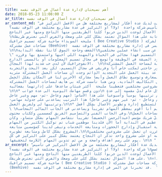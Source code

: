 ```yaml
---
title: أهم نصيحتان لإدارة عدة أعمال في الوقت نفسه
date: 2018-05-23 11:08:00 Z
ar_title: أهم نصيحتان لإدارة عدة أعمال في الوقت نفسه
ar_content_md: "في حال كانت لديك عدة أفكار لمشاريع مختلفة هل من الافضل التركيز في
  تأسيس شركة واحدة  اولا؟ او التركيز في عدة مشاريع مختلفة في الوقت نفسه؟ \nلو بحثت
  في قصص رواد الأعمال لوجدت الذين جربوا كلتا الطريقتين منها الناجح ومنها غير الناجح.
  \nفالإجابة على هذا السؤال تعتمد بشكل كلي على وضعك والفرص التي تعترض طريقك. \nوقصة
  مليحه السويداء صاحبة شركة تصميم جرافيك ( Bee Creative Studio ) و مؤسس شريك لشركة
  مساحات عمل مشتركة (Beehive)  قد تخبرنا عن السر في إدارة مشاريع مختلفة في الوقت نفسه.
  \n\nالشغف وحاجة السوق كانتا نقطة البداية\nتقول مليحة عن سبب انشاء عملين مختلفين
  \" بالنسبة لشركة التصميم فهذا مجالي في الحياة والمهنة اللي أحبها واستمتع بها وقررت
  إني اخرج من الحدود الضيقة في الوظيفة وأتوسع في مجال تصميم المعلومات أو بالمسمى الدارج
  الانفوجرافيك لأن لدي حب شديد لهذا المجال.  \n\nأما بالنسبة لمساحة العمل المشتركة
  فبدأت عند ظهور حاجتي لمكتب خاص أنا وفريقي في مجال التصميم، لكن بعد البحث والتجربة
  عن أفضل مكان يساعد بيئة العمل على التجديد الدائم وجدت أن مساحات العمل المشتركة مثريه
  من ناحية المعارف وتوسيع نطاق العمل وأيضاً مشاركة الأخرين لنا في المكان يقلل الحِمل
  الكبير في التكاليف المادية. ومن هنا تأسست شركة بي هايف لمساحات العمل المشتركة.\"\nأما
  عن كيفية إدارة مشروعين مختلفين فتعطينا مليحة  أكثر شيئان ساعدها على إدارتهما بفعالية:
  \n\n* دون وقسم مهامك اليومية الى عدة جوانب\n الإدارة بشكل عام لديّ مقسمة إلى عدة
  جوانب ويتم ترتيبها يومياً وأسبوعياً على هذا الأساس: (مهم وعاجل -ثم- مهم وغير عاجل
  -ثم- غير مهم وعاجل - ثم- غير مهم وغير عاجل) هذا الترتيب يساعدني على جدولة مهامي
  وترتيبها لي ولفريق العمل.\n\n* استعن بالغير لتستطيع إدارة وتطوير الأعمال بشكل أفضل
  \ \nفي شركة التصميم أنا أقوم بمعظم المهام تقريباً ويساعدني في الجانب المالي المحاسب،
  وفي الجانب الفني والتصاميم الفريق كمصممين وككتاب محتوى.\nأما في شركة مساحات العمل
  المشتركة لديّ شريك مؤسس (عبدالرحمن الحضيف) تقريباً نتقاسم المهام بشكل متساوٍ، وكان
  يتطلب منا جهد عظيم في البداية أما الآن فلدينا موظفين شباب تم توكيل الكثير من المهام
  لهم من ناحية استقبال وإدارج الحجوزات ومتابعة الخدمات وتبقى لدينا كمؤسسين متابعة
  المشروع بشكل كامل ومتابعة تطويره.\n\nفي الختام سواءً  قررت ان تعمل على مشروعين مختلفين
  في الوقت نفسه او على مشروع واحد تذكر ان النجاح يعتمد بشكل كبير على التركيز في كل
  يوم على رسم اهداف واضحة و من ثم تدوين المهام اللازمة لتحقيقها. \n\n "
ar_excerpt: "في حال كان لديك عدة أفكار لمشاريع مختلفة من هل الافضل التركيز في تأسيس
  شركة واحدة  اولا؟ او التركيز في عدة مشاريع مختلفة في الوقت نفسه؟ \nلو بحثت في قصص
  رواد الأعمال لوجدت الذين جربوا كلتا الطريقتين منها الناجح ومنها غير الناجح. \nفالإجابة
  على هذا السؤال تعتمد بشكل كلي على وضعك والفرص التي تعترض طريقك. \nوقصة مليحه السويداء
  صاحبة شركة تصميم جرافيك ( Bee Creative Studio ) و مؤسس شريك لشركة مساحات عمل مشتركة
  (Beehive)  قد تخبرنا عن السر في إدارة مشاريع مختلفة في الوقت نفسه.  "
---
```


  